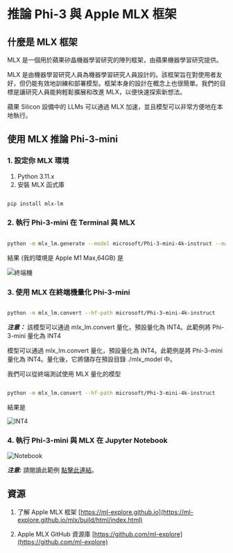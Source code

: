 ﻿# **推論 Phi-3 與 Apple MLX 框架**

## **什麼是 MLX 框架**

MLX 是一個用於蘋果矽晶機器學習研究的陣列框架，由蘋果機器學習研究提供。

MLX 是由機器學習研究人員為機器學習研究人員設計的。該框架旨在對使用者友好，但仍能有效地訓練和部署模型。框架本身的設計在概念上也很簡單。我們的目標是讓研究人員能夠輕鬆擴展和改進 MLX，以便快速探索新想法。

蘋果 Silicon 設備中的 LLMs 可以通過 MLX 加速，並且模型可以非常方便地在本地執行。

## **使用 MLX 推論 Phi-3-mini**

### **1. 設定你 MLX 環境**

1. Python 3.11.x
2. 安裝 MLX 函式庫

```bash

pip install mlx-lm

```

### **2. 執行 Phi-3-mini 在 Terminal 與 MLX**

```bash

python -m mlx_lm.generate --model microsoft/Phi-3-mini-4k-instruct --max-token 2048 --prompt  "<|user|>\n你可以介紹一下你自己嗎<|end|>\n<|assistant|>"

```

結果 (我的環境是 Apple M1 Max,64GB) 是

![終端機](../../imgs/03/MLX/01.png)

### **3. 使用 MLX 在終端機量化 Phi-3-mini**

```bash

python -m mlx_lm.convert --hf-path microsoft/Phi-3-mini-4k-instruct

```

***注意：*** 該模型可以通過 mlx_lm.convert 量化，預設量化為 INT4。此範例將 Phi-3-mini 量化為 INT4

模型可以通過 mlx_lm.convert 量化，預設量化為 INT4。此範例是將 Phi-3-mini 量化為 INT4。量化後，它將儲存在預設目錄 ./mlx_model 中。

我們可以從終端測試使用 MLX 量化的模型

```bash

python -m mlx_lm.convert --hf-path microsoft/Phi-3-mini-4k-instruct

```

結果是

![INT4](../../imgs/03/MLX/02.png)

### **4. 執行 Phi-3-mini 與 MLX 在 Jupyter Notebook**

![Notebook](../../imgs/03/MLX/03.png)

***注意:*** 請閱讀此範例 [點擊此連結](../../code/03.Inference/MLX/MLX_DEMO.ipynb)。

## **資源**

1. 了解 Apple MLX 框架 [https://ml-explore.github.io](https://ml-explore.github.io/mlx/build/html/index.html)

2. Apple MLX GitHub 資源庫 [https://github.com/ml-explore](https://github.com/ml-explore)


